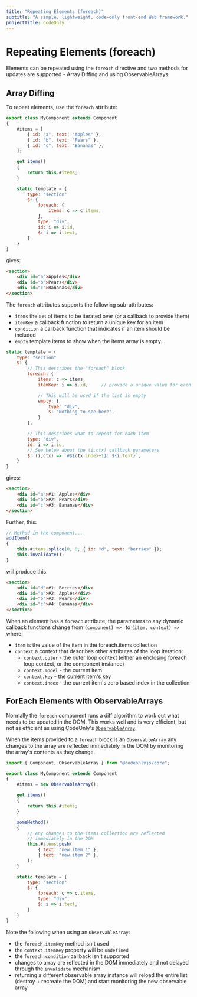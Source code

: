 ```yaml
---
title: "Repeating Elements (foreach)"
subtitle: "A simple, lightweight, code-only front-end Web framework."
projectTitle: CodeOnly
---
```

# Repeating Elements (foreach)

Elements can be repeated using the `foreach` directive and two methods
for updates are supported - Array Diffing and using ObservableArrays.

## Array Diffing

To repeat elements, use the `foreach` attribute:

```js
export class MyComponent extends Component
{
    #items = [
        { id: "a", text: "Apples" },
        { id: "b", text: "Pears" },
        { id: "c", text: "Bananas" },
    ];

    get items()
    {
        return this.#items;
    }

    static template = {
        type: "section"
        $: {
            foreach: {
                items: c => c.items, 
            },
            type: "div",
            id: i => i.id,
            $: i => i.text,
        }
    }
}
```

gives:

```html
<section>
    <div id="a">Apples</div>
    <div id="b">Pears</div>
    <div id="c">Bananas</div>
</section>
```

The `foreach` attributes supports the following sub-attributes:

* `items` the set of items to be iterated over (or a callback to provide them)
* `itemKey` a callback function to return a unique key for an item
* `condition` a callback function that indicates if an item should be included
* `empty` template items to show when the items array is empty.

```js
static template = {
    type: "section"
    $: {
        // This describes the "foreach" block
        foreach: {
            items: c => items, 
            itemKey: i => i.id,     // provide a unique value for each item

            // This will be used if the list is empty
            empty: {
                type: "div",
                $: "Nothing to see here",
            }
        },

        // This describes what to repeat for each item
        type: "div",
        id: i => i.id,
        // See below about the (i,ctx) callback parameters
        $: (i,ctx) => `#${ctx.index+1}: ${i.text}`,
    }
}
```

gives:

```html
<section>
    <div id="a">#1: Apples</div>
    <div id="b">#2: Pears</div>
    <div id="c">#3: Bananas</div>
</section>
```

Further, this:

```js
// Method in the component...
addItem()
{
    this.#items.splice(0, 0, { id: "d", text: "berries" });
    this.invalidate();
}
```

will produce this:

```html
<section>
    <div id="d">#1: Berries</div>
    <div id="a">#2: Apples</div>
    <div id="b">#3: Pears</div>
    <div id="c">#4: Bananas</div>
</section>
```

When an element has a `foreach` attribute, the parameters to any dynamic callback
functions change from `(component) => ` to `(item, context) => ` where:

* `item` is the value of the item in the foreach.items collection
* `context` a context that describes other attributes of the loop iteration:
    - `context.outer` - the outer loop context (either an enclosing foreach loop context, or the component instance)
    - `context.model` - the current item
    - `context.key` - the current item's key
    - `context.index` - the current item's zero based index in the collection


## ForEach Elements with ObservableArrays

Normally the `foreach` component runs a diff algorithm to work out what needs 
to be updated in the DOM.  This works well and is very efficient, but
not as efficient as using CodeOnly's [`ObservableArray`](observableArray).

When the items provided to a `foreach` block is an `ObservableArray` any
changes to the array are reflected immediately in the DOM by monitoring
the array's contents as they change.

```js
import { Component, ObservableArray } from "@codeonlyjs/core";

export class MyComponent extends Component
{
    #items = new ObservableArray();

    get items()
    {
        return this.#items;
    }

    someMethod()
    {
        // Any changes to the items collection are reflected
        // immediately in the DOM
        this.#items.push(
            { text: "new item 1" },
            { text: "new item 2" },
        );
    }

    static template = {
        type: "section"
        $: {
            foreach: c => c.items, 
            type: "div",
            $: i => i.text,
        }
    }
}
```

Note the following when using an `ObservableArray`:

* the `foreach.itemKey` method isn't used
* the `context.itemKey` property will be `undefined`
* the `foreach.condition` callback isn't supported
* changes to array are reflected in the DOM immediately and not
  delayed through the `invalidate` mechanism.
* returning a different observable array instance will reload
  the entire list (destroy + recreate the DOM) and start
  monitoring the new observable array.
